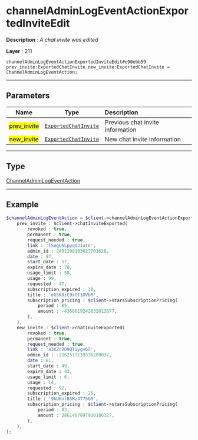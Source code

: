 # channelAdminLogEventActionExportedInviteEdit

**Description** : *A chat invite was edited*

**Layer** : 211

```tl
channelAdminLogEventActionExportedInviteEdit#e90ebb59 prev_invite:ExportedChatInvite new_invite:ExportedChatInvite = ChannelAdminLogEventAction;
```

---

## Parameters

| Name | Type | Description |
| :---: | :---: | :--- |
| <mark>prev_invite</mark> | [`ExportedChatInvite`](type/ExportedChatInvite) | Previous chat invite information |
| <mark>new_invite</mark> | [`ExportedChatInvite`](type/ExportedChatInvite) | New chat invite information |

---

## Type

[ChannelAdminLogEventAction](type/ChannelAdminLogEventAction)

---

## Example

```php
$channelAdminLogEventAction = $client->channelAdminLogEventActionExportedInviteEdit(
	prev_invite : $client->chatInviteExported(
		revoked : true,
		permanent : true,
		request_needed : true,
		link : 'lSogU5LpyqdJIatn',
		admin_id : 2491198103027701628,
		date : 97,
		start_date : 57,
		expire_date : 70,
		usage_limit : 58,
		usage : 99,
		requested : 47,
		subscription_expired : 38,
		title : 'eG5K0iC9xtf1DVbR',
		subscription_pricing : $client->starsSubscriptionPricing(
			period : 85,
			amount : -4368019242832013877,
		),
	),
	new_invite : $client->chatInviteExported(
		revoked : true,
		permanent : true,
		request_needed : true,
		link : 'a3KZc2O9QTUygv65',
		admin_id : -2162517139536289037,
		date : 61,
		start_date : 49,
		expire_date : 43,
		usage_limit : 6,
		usage : 14,
		requested : 92,
		subscription_expired : 26,
		title : '9kUKnlB3Hz4T75GR',
		subscription_pricing : $client->starsSubscriptionPricing(
			period : 83,
			amount : 2861407897920186327,
		),
	),
);
```